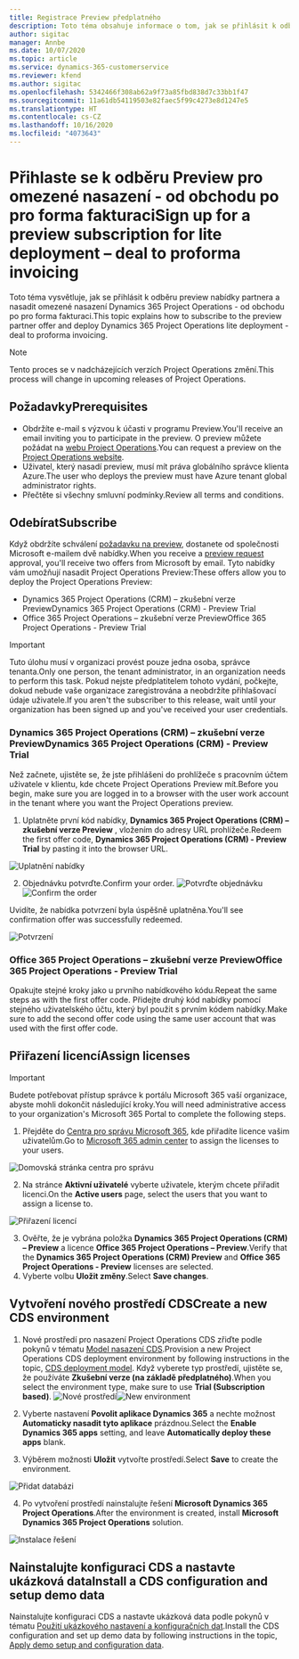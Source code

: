 ```yaml
---
title: Registrace Preview předplatného
description: Toto téma obsahuje informace o tom, jak se přihlásit k odběru a nasadit omezené nasazení Project Operations - od obchodu po pro forma fakturaci.
author: sigitac
manager: Annbe
ms.date: 10/07/2020
ms.topic: article
ms.service: dynamics-365-customerservice
ms.reviewer: kfend
ms.author: sigitac
ms.openlocfilehash: 5342466f308ab62a9f73a85fbd838d7c33bb1f47
ms.sourcegitcommit: 11a61db54119503e82faec5f99c4273e8d1247e5
ms.translationtype: HT
ms.contentlocale: cs-CZ
ms.lasthandoff: 10/16/2020
ms.locfileid: "4073643"
---
```

# <a name="sign-up-for-a-preview-subscription-for-lite-deployment--deal-to-proforma-invoicing"></a><span data-ttu-id="dcb5a-103">Přihlaste se k odběru Preview pro omezené nasazení - od obchodu po pro forma fakturaci</span><span class="sxs-lookup"><span data-stu-id="dcb5a-103">Sign up for a preview subscription for lite deployment – deal to proforma invoicing</span></span>

<span data-ttu-id="dcb5a-104">Toto téma vysvětluje, jak se přihlásit k odběru preview nabídky partnera a nasadit omezené nasazení Dynamics 365 Project Operations - od obchodu po pro forma fakturaci.</span><span class="sxs-lookup"><span data-stu-id="dcb5a-104">This topic explains how to subscribe to the preview partner offer and deploy Dynamics 365 Project Operations lite deployment - deal to proforma invoicing.</span></span>

> [!NOTE]
> <span data-ttu-id="dcb5a-105">Tento proces se v nadcházejících verzích Project Operations změní.</span><span class="sxs-lookup"><span data-stu-id="dcb5a-105">This process will change in upcoming releases of Project Operations.</span></span>

## <a name="prerequisites"></a><span data-ttu-id="dcb5a-106">Požadavky</span><span class="sxs-lookup"><span data-stu-id="dcb5a-106">Prerequisites</span></span>

- <span data-ttu-id="dcb5a-107">Obdržíte e-mail s výzvou k účasti v programu Preview.</span><span class="sxs-lookup"><span data-stu-id="dcb5a-107">You'll receive an email inviting you to participate in the preview.</span></span> <span data-ttu-id="dcb5a-108">O preview můžete požádat na [webu Project Operations](https://dynamics.microsoft.com/en-us/project-operations/overview/).</span><span class="sxs-lookup"><span data-stu-id="dcb5a-108">You can request a preview on the [Project Operations website](https://dynamics.microsoft.com/en-us/project-operations/overview/).</span></span>
- <span data-ttu-id="dcb5a-109">Uživatel, který nasadí preview, musí mít práva globálního správce klienta Azure.</span><span class="sxs-lookup"><span data-stu-id="dcb5a-109">The user who deploys the preview must have Azure tenant global administrator rights.</span></span>
- <span data-ttu-id="dcb5a-110">Přečtěte si všechny smluvní podmínky.</span><span class="sxs-lookup"><span data-stu-id="dcb5a-110">Review all terms and conditions.</span></span>

## <a name="subscribe"></a><span data-ttu-id="dcb5a-111">Odebírat</span><span class="sxs-lookup"><span data-stu-id="dcb5a-111">Subscribe</span></span>

<span data-ttu-id="dcb5a-112">Když obdržíte schválení [požadavku na preview](https://forms.office.com/FormsPro/Pages/ResponsePage.aspx?id=v4j5cvGGr0GRqy180BHbR56j8lZs0FdAvwT75_WNFyxUMkRDV1NYQU5TNjE2VjhKOVBUNVg2R0s1NC4u), dostanete od společnosti Microsoft e-mailem dvě nabídky.</span><span class="sxs-lookup"><span data-stu-id="dcb5a-112">When you receive a [preview request](https://forms.office.com/FormsPro/Pages/ResponsePage.aspx?id=v4j5cvGGr0GRqy180BHbR56j8lZs0FdAvwT75_WNFyxUMkRDV1NYQU5TNjE2VjhKOVBUNVg2R0s1NC4u) approval, you'll receive two offers from Microsoft by email.</span></span> <span data-ttu-id="dcb5a-113">Tyto nabídky vám umožňují nasadit Project Operations Preview:</span><span class="sxs-lookup"><span data-stu-id="dcb5a-113">These offers allow you to deploy the Project Operations Preview:</span></span>

- <span data-ttu-id="dcb5a-114">Dynamics 365 Project Operations (CRM) – zkušební verze Preview</span><span class="sxs-lookup"><span data-stu-id="dcb5a-114">Dynamics 365 Project Operations (CRM) - Preview Trial</span></span>
- <span data-ttu-id="dcb5a-115">Office 365 Project Operations – zkušební verze Preview</span><span class="sxs-lookup"><span data-stu-id="dcb5a-115">Office 365 Project Operations - Preview Trial</span></span>

> [!IMPORTANT]
> <span data-ttu-id="dcb5a-116">Tuto úlohu musí v organizaci provést pouze jedna osoba, správce tenanta.</span><span class="sxs-lookup"><span data-stu-id="dcb5a-116">Only one person, the tenant administrator, in an organization needs to perform this task.</span></span> <span data-ttu-id="dcb5a-117">Pokud nejste předplatitelem tohoto vydání, počkejte, dokud nebude vaše organizace zaregistrována a neobdržíte přihlašovací údaje uživatele.</span><span class="sxs-lookup"><span data-stu-id="dcb5a-117">If you aren't the subscriber to this release, wait until your organization has been signed up and you've received your user credentials.</span></span>

### <a name="dynamics-365-project-operations-crm---preview-trial"></a><span data-ttu-id="dcb5a-118">Dynamics 365 Project Operations (CRM) – zkušební verze Preview</span><span class="sxs-lookup"><span data-stu-id="dcb5a-118">Dynamics 365 Project Operations (CRM) - Preview Trial</span></span> 

<span data-ttu-id="dcb5a-119">Než začnete, ujistěte se, že jste přihlášeni do prohlížeče s pracovním účtem uživatele v klientu, kde chcete Project Operations Preview mít.</span><span class="sxs-lookup"><span data-stu-id="dcb5a-119">Before you begin, make sure you are logged in to a browser with the user work account in the tenant where you want the Project Operations preview.</span></span>

1. <span data-ttu-id="dcb5a-120">Uplatněte první kód nabídky, **Dynamics 365 Project Operations (CRM) – zkušební verze Preview** , vložením do adresy URL prohlížeče.</span><span class="sxs-lookup"><span data-stu-id="dcb5a-120">Redeem the first offer code, **Dynamics 365 Project Operations (CRM) - Preview Trial** by pasting it into the browser URL.</span></span>

![Uplatnění nabídky](./media/16RedeemFirstOfferNew.png)

2. <span data-ttu-id="dcb5a-122">Objednávku potvrďte.</span><span class="sxs-lookup"><span data-stu-id="dcb5a-122">Confirm your order.</span></span>
<span data-ttu-id="dcb5a-123">![Potvrďte objednávku](./media/17ConfirmOrderNew.png)</span><span class="sxs-lookup"><span data-stu-id="dcb5a-123">![Confirm the order](./media/17ConfirmOrderNew.png)</span></span>

<span data-ttu-id="dcb5a-124">Uvidíte, že nabídka potvrzení byla úspěšně uplatněna.</span><span class="sxs-lookup"><span data-stu-id="dcb5a-124">You'll see confirmation offer was successfully redeemed.</span></span>

![Potvrzení](./media/18OrderConfirmationNew.png)

### <a name="office-365-project-operations---preview-trial"></a><span data-ttu-id="dcb5a-126">Office 365 Project Operations – zkušební verze Preview</span><span class="sxs-lookup"><span data-stu-id="dcb5a-126">Office 365 Project Operations - Preview Trial</span></span>

<span data-ttu-id="dcb5a-127">Opakujte stejné kroky jako u prvního nabídkového kódu.</span><span class="sxs-lookup"><span data-stu-id="dcb5a-127">Repeat the same steps as with the first offer code.</span></span> <span data-ttu-id="dcb5a-128">Přidejte druhý kód nabídky pomocí stejného uživatelského účtu, který byl použit s prvním kódem nabídky.</span><span class="sxs-lookup"><span data-stu-id="dcb5a-128">Make sure to add the second offer code using the same user account that was used with the first offer code.</span></span>

## <a name="assign-licenses"></a><span data-ttu-id="dcb5a-129">Přiřazení licencí</span><span class="sxs-lookup"><span data-stu-id="dcb5a-129">Assign licenses</span></span>

> [!IMPORTANT]
> <span data-ttu-id="dcb5a-130">Budete potřebovat přístup správce k portálu Microsoft 365 vaší organizace, abyste mohli dokončit následující kroky.</span><span class="sxs-lookup"><span data-stu-id="dcb5a-130">You will need administrative access to your organization's Microsoft 365 Portal to complete the following steps.</span></span>


1. <span data-ttu-id="dcb5a-131">Přejděte do [Centra pro správu Microsoft 365](https://portal.office.com/), kde přiřadíte licence vašim uživatelům.</span><span class="sxs-lookup"><span data-stu-id="dcb5a-131">Go to [Microsoft 365 admin center](https://portal.office.com/) to assign the licenses to your users.</span></span>

![Domovská stránka centra pro správu](./media/14AdminPortal.png)

2. <span data-ttu-id="dcb5a-133">Na stránce **Aktivní uživatelé** vyberte uživatele, kterým chcete přiřadit licenci.</span><span class="sxs-lookup"><span data-stu-id="dcb5a-133">On the **Active users** page, select the users that you want to assign a license to.</span></span>

![Přiřazení licencí](./media/15AssignLicenses.png)

3. <span data-ttu-id="dcb5a-135">Ověřte, že je vybrána položka **Dynamics 365 Project Operations (CRM) – Preview** a licence **Office 365 Project Operations – Preview**.</span><span class="sxs-lookup"><span data-stu-id="dcb5a-135">Verify that the **Dynamics 365 Project Operations (CRM) Preview** and **Office 365 Project Operations - Preview** licenses are selected.</span></span> 
4. <span data-ttu-id="dcb5a-136">Vyberte volbu **Uložit změny**.</span><span class="sxs-lookup"><span data-stu-id="dcb5a-136">Select **Save changes**.</span></span>

## <a name="create-a-new-cds-environment"></a><span data-ttu-id="dcb5a-137">Vytvoření nového prostředí CDS</span><span class="sxs-lookup"><span data-stu-id="dcb5a-137">Create a new CDS environment</span></span>

1. <span data-ttu-id="dcb5a-138">Nové prostředí pro nasazení Project Operations CDS zřiďte podle pokynů v tématu [Model nasazení CDS](lite-deployment.md).</span><span class="sxs-lookup"><span data-stu-id="dcb5a-138">Provision a new Project Operations CDS deployment environment by following instructions in the topic, [CDS deployment model](lite-deployment.md).</span></span> <span data-ttu-id="dcb5a-139">Když vyberete typ prostředí, ujistěte se, že používáte **Zkušební verze (na základě předplatného)**.</span><span class="sxs-lookup"><span data-stu-id="dcb5a-139">When you select the environment type, make sure to use **Trial (Subscription based)**.</span></span>
<span data-ttu-id="dcb5a-140">![Nové prostředí](./media/19CreateEnvironment.png)</span><span class="sxs-lookup"><span data-stu-id="dcb5a-140">![New environment](./media/19CreateEnvironment.png)</span></span>

2. <span data-ttu-id="dcb5a-141">Vyberte nastavení **Povolit aplikace Dynamics 365** a nechte možnost **Automaticky nasadit tyto aplikace** prázdnou.</span><span class="sxs-lookup"><span data-stu-id="dcb5a-141">Select the **Enable Dynamics 365 apps** setting, and leave **Automatically deploy these apps** blank.</span></span>  
3. <span data-ttu-id="dcb5a-142">Výběrem možnosti **Uložit** vytvořte prostředí.</span><span class="sxs-lookup"><span data-stu-id="dcb5a-142">Select **Save** to create the environment.</span></span>

![Přidat databázi](./media/20CreateEnvironment1.png)

4. <span data-ttu-id="dcb5a-144">Po vytvoření prostředí nainstalujte řešení **Microsoft Dynamics 365 Project Operations**.</span><span class="sxs-lookup"><span data-stu-id="dcb5a-144">After the environment is created, install **Microsoft Dynamics 365 Project Operations** solution.</span></span> 

![Instalace řešení](./media/21InstallSolution.png)

## <a name="install-a-cds-configuration-and-setup-demo-data"></a><span data-ttu-id="dcb5a-146">Nainstalujte konfiguraci CDS a nastavte ukázková data</span><span class="sxs-lookup"><span data-stu-id="dcb5a-146">Install a CDS configuration and setup demo data</span></span>

<span data-ttu-id="dcb5a-147">Nainstalujte konfiguraci CDS a nastavte ukázková data podle pokynů v tématu [Použití ukázkového nastavení a konfiguračních dat](lite-apply-demo-setup-config-data.md).</span><span class="sxs-lookup"><span data-stu-id="dcb5a-147">Install the CDS configuration and set up demo data by following instructions in the topic, [Apply demo setup and configuration data](lite-apply-demo-setup-config-data.md).</span></span>
